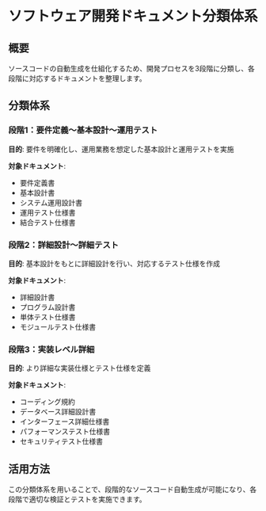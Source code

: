 # ソフトウェア開発ドキュメント分類体系

## 概要

ソースコードの自動生成を仕組化するため、開発プロセスを3段階に分類し、各段階に対応するドキュメントを整理します。

## 分類体系

### 段階1：要件定義～基本設計～運用テスト

**目的**: 要件を明確化し、運用業務を想定した基本設計と運用テストを実施

**対象ドキュメント**:
- 要件定義書
- 基本設計書
- システム運用設計書
- 運用テスト仕様書
- 結合テスト仕様書

### 段階2：詳細設計～詳細テスト

**目的**: 基本設計をもとに詳細設計を行い、対応するテスト仕様を作成

**対象ドキュメント**:
- 詳細設計書
- プログラム設計書
- 単体テスト仕様書
- モジュールテスト仕様書

### 段階3：実装レベル詳細

**目的**: より詳細な実装仕様とテスト仕様を定義

**対象ドキュメント**:
- コーディング規約
- データベース詳細設計書
- インターフェース詳細仕様書
- パフォーマンステスト仕様書
- セキュリティテスト仕様書

## 活用方法

この分類体系を用いることで、段階的なソースコード自動生成が可能になり、各段階で適切な検証とテストを実施できます。
